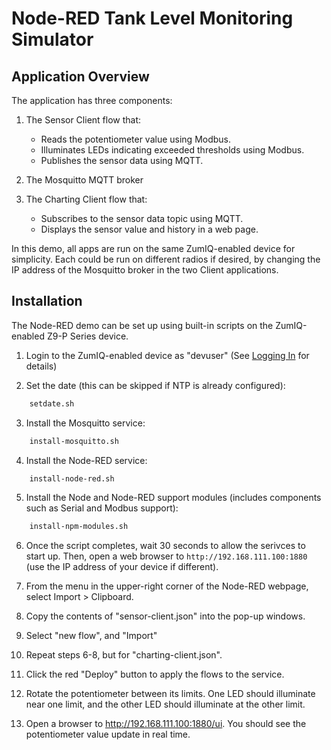 # Node-RED Tank Level Monitoring Simulator

## Application Overview

The application has three components:

1. The Sensor Client flow that:
    - Reads the potentiometer value using Modbus.
    - Illuminates LEDs indicating exceeded thresholds using Modbus.
    - Publishes the sensor data using MQTT.

2. The Mosquitto MQTT broker

3. The Charting Client flow that:
    - Subscribes to the sensor data topic using MQTT.
    - Displays the sensor value and history in a web page.

In this demo, all apps are run on the same ZumIQ-enabled device for simplicity. Each could be run on different radios if desired, by changing the IP address of the Mosquitto broker in the two Client applications.

## Installation

The Node-RED demo can be set up using built-in scripts on the ZumIQ-enabled Z9-P Series device.

1. Login to the ZumIQ-enabled device as "devuser" (See [Logging In](https://github.com/FreeWaveTechnologies/zumlink-ipr-sdk/wiki/Logging-In) for details)

2. Set the date (this can be skipped if NTP is already configured):
```bash
    setdate.sh
```
3. Install the Mosquitto service:
```bash
    install-mosquitto.sh
```
4. Install the Node-RED service:
```bash
    install-node-red.sh
```
5. Install the Node and Node-RED support modules (includes components such as Serial and Modbus support):
```bash
    install-npm-modules.sh
```
6. Once the script completes, wait 30 seconds to allow the serivces to start up. Then, open a web browser to `http://192.168.111.100:1880` (use the IP address of your device if different).

7. From the menu in the upper-right corner of the Node-RED webpage, select Import > Clipboard.

8. Copy the contents of "sensor-client.json" into the pop-up windows.

9. Select "new flow", and "Import"

10. Repeat steps 6-8, but for "charting-client.json".

11. Click the red "Deploy" button to apply the flows to the service.

12. Rotate the potentiometer between its limits. One LED should illuminate near one limit, and the other LED should illuminate at the other limit.

13. Open a browser to http://192.168.111.100:1880/ui. You should see the potentiometer value update in real time.






    
